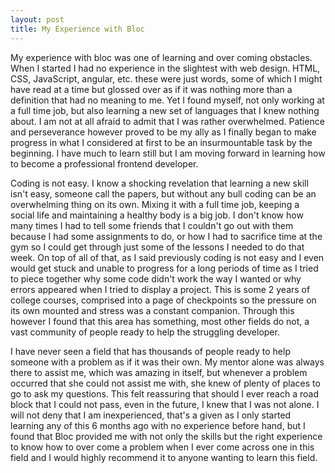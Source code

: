 ```yaml
---
layout: post
title: My Experience with Bloc
---
```

My experience with bloc was one of learning and over coming obstacles. When I started I had no experience in the slightest with web design. HTML, CSS, JavaScript, angular, etc. these were just words, some of which I might have read at a time but glossed over as if it was nothing more than a definition that had no meaning to me.  Yet I found myself, not only working at a full time job, but also learning a new set of languages that I knew nothing about. I am not at all afraid to admit that I was rather overwhelmed.  Patience and perseverance however proved to be my ally as I finally began to make progress in what I considered at first to be an insurmountable task by the beginning. I have much to learn still but I am moving forward in learning how to become a professional frontend developer. 

Coding is not easy. I know a shocking revelation that learning a new skill isn't easy, someone call the papers, but without any bull coding can be an overwhelming thing on its own. Mixing it with a full time job, keeping a social life and maintaining a healthy body is a big job. I don't know how many times I had to tell some friends that I couldn't go out with them because I had some assignments to do, or how I had to sacrifice time at the gym so I could get through just some of the lessons I needed to do that week. On top of all of that, as I said previously coding is not easy and I even would get stuck and unable to progress for a long periods of time as I tried to piece together why some code didn't work the way I wanted or why errors appeared when I tried to display a project. This is some 2 years of college courses, comprised into a page of checkpoints so the pressure on its own mounted and stress was a constant companion. Through this however I found that this area has something, most other fields do not, a vast community of people ready to help the struggling developer.

I have never seen a field that has thousands of people ready to help someone with a problem as if it was their own. My mentor alone was always there to assist me, which was amazing in itself, but whenever a problem occurred that she could not assist me with, she knew of plenty of places to go to ask my questions. This felt reassuring that should I ever reach a road block that I could not pass, even in the future, I knew that I was not alone. I will not deny that I am inexperienced, that's a given as I only started learning any of this 6 months ago with no experience before hand, but I found that Bloc provided me with not only the skills but the right experience to know how to over come a problem when I ever come across one in this field and I would highly recommend it to anyone wanting to learn this field.
